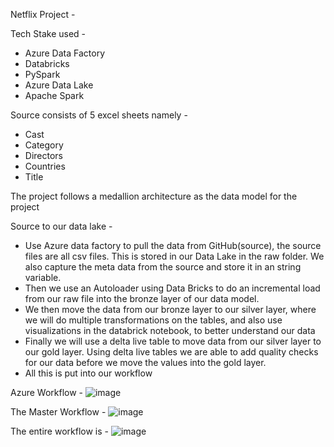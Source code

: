 Netflix Project -

Tech Stake used - 
 - Azure Data Factory
 - Databricks
 - PySpark
 - Azure Data Lake
 - Apache Spark
 
Source consists of 5 excel sheets namely -
- Cast
- Category
- Directors
- Countries
- Title

The project follows a medallion architecture as the data model for the project

Source to our data lake -
- Use Azure data factory to pull the data from GitHub(source), the source files are all csv files. This is stored in our Data Lake in the raw folder. We also capture the meta data from the source and store it in an string variable. 
- Then we use an Autoloader using Data Bricks to do an incremental load from our raw file into the bronze layer of our data model.
- We then move the data from our bronze layer to our silver layer, where we will do multiple transformations on the tables, and also use visualizations in the databrick notebook, to better understand our data
- Finally we will use a delta live table to move data from our silver layer to our gold layer. Using delta live tables we are able to add quality checks for our data before we move the values into the gold layer.
- All this is put into our workflow


Azure Workflow -
![image](https://github.com/user-attachments/assets/4b9c410d-c1ef-4542-8cb7-88a172a90034)

The Master Workflow -
![image](https://github.com/user-attachments/assets/89e7e890-9021-4ae6-94f9-b0cabc8fbdb4)

The entire workflow is -
![image](https://github.com/user-attachments/assets/d9f62a0e-65b6-49d4-a6de-7c73eebfe51e)
